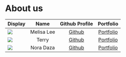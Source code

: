 # About us

Display | Name | Github Profile | Portfolio 
--------|:----:|:--------------:|:---------:
![](https://via.placeholder.com/100.png?text=Photo) | Melisa Lee | [Github](https://github.com/melee01) | [Portfolio](docs/team/melee01.md)
![](https://via.placeholder.com/100.png?text=Photo) | Terry | [Github](https://github.com/terryasdf) | [Portfolio](docs/team/terryasdf.md)
![](https://via.placeholder.com/100.png?text=Photo) | Nora Daza | [Github](https://github.com/noradazaperez) | [Portfolio](noradazaperez)

